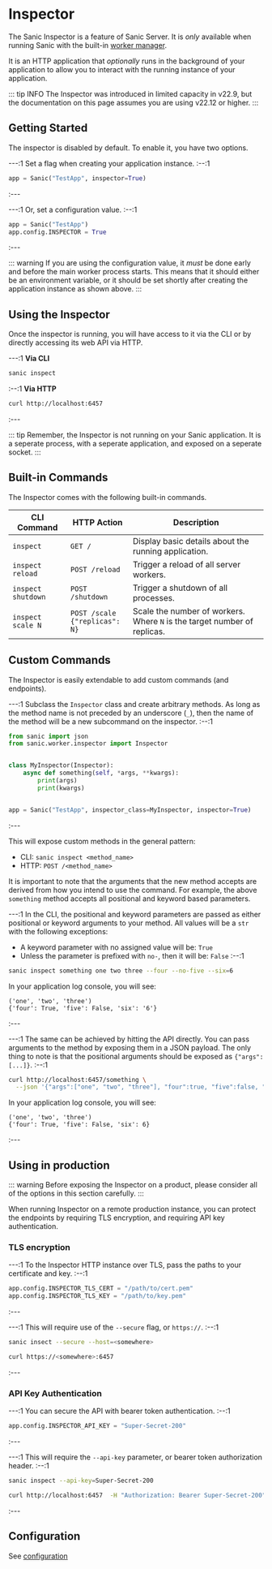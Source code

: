 # Inspector

The Sanic Inspector is a feature of Sanic Server. It is *only* available when running Sanic with the built-in [worker manager](./manager.md).

It is an HTTP application that *optionally* runs in the background of your application to allow you to interact with the running instance of your application.

::: tip INFO
The Inspector was introduced in limited capacity in v22.9, but the documentation on this page assumes you are using v22.12 or higher.
:::

## Getting Started

The inspector is disabled by default. To enable it, you have two options.

---:1
Set a flag when creating your application instance.
:--:1
```python
app = Sanic("TestApp", inspector=True)
```
:---

---:1
Or, set a configuration value.
:--:1
```python
app = Sanic("TestApp")
app.config.INSPECTOR = True
```
:---

::: warning
If you are using the configuration value, it *must* be done early and before the main worker process starts. This means that it should either be an environment variable, or it should be set shortly after creating the application instance as shown above.
:::

## Using the Inspector

Once the inspector is running, you will have access to it via the CLI or by directly accessing its web API via HTTP.

---:1
**Via CLI**
```sh
sanic inspect
```
:--:1
**Via HTTP**
```sh
curl http://localhost:6457
```
:---

::: tip
Remember, the Inspector is not running on your Sanic application. It is a seperate process, with a seperate application, and exposed on a seperate socket.
:::

## Built-in Commands

The Inspector comes with the following built-in commands. 

| CLI Command        | HTTP Action                        | Description                                                              |
|--------------------|------------------------------------|--------------------------------------------------------------------------|
| `inspect`          | `GET /`                            | Display basic details about the running application.                     |
| `inspect reload`   | `POST /reload`                     | Trigger a reload of all server workers.                                  |
| `inspect shutdown` | `POST /shutdown`                   | Trigger a shutdown of all processes.                                     |
| `inspect scale N`  | `POST /scale`<br>`{"replicas": N}` | Scale the number of workers. Where `N` is the target number of replicas. |

## Custom Commands

The Inspector is easily extendable to add custom commands (and endpoints).

---:1
Subclass the `Inspector` class and create arbitrary methods. As long as the method name is not preceded by an underscore (`_`), then the name of the method will be a new subcommand on the inspector.
:--:1
```python
from sanic import json
from sanic.worker.inspector import Inspector


class MyInspector(Inspector):
    async def something(self, *args, **kwargs):
        print(args)
        print(kwargs)


app = Sanic("TestApp", inspector_class=MyInspector, inspector=True)
```
:---

This will expose custom methods in the general pattern:

- CLI: `sanic inspect <method_name>`
- HTTP: `POST /<method_name>`

It is important to note that the arguments that the new method accepts are derived from how you intend to use the command. For example, the above `something` method accepts all positional and keyword based parameters.

---:1
In the CLI, the positional and keyword parameters are passed as either positional or keyword arguments to your method. All values will be a `str` with the following exceptions:

- A keyword parameter with no assigned value will be: `True`
- Unless the parameter is prefixed with `no-`, then it will be: `False`
:--:1
```sh
sanic inspect something one two three --four --no-five --six=6
```
In your application log console, you will see:
```
('one', 'two', 'three')
{'four': True, 'five': False, 'six': '6'}
```
:---

---:1
The same can be achieved by hitting the API directly. You can pass arguments to the method by exposing them in a JSON payload. The only thing to note is that the positional arguments should be exposed as `{"args": [...]}`.
:--:1
```sh
curl http://localhost:6457/something \
  --json '{"args":["one", "two", "three"], "four":true, "five":false, "six":6}'
```
In your application log console, you will see:
```
('one', 'two', 'three')
{'four': True, 'five': False, 'six': 6}
```
:---


## Using in production

::: warning
Before exposing the Inspector on a product, please consider all of the options in this section carefully.
:::

When running Inspector on a remote production instance, you can protect the endpoints by requiring TLS encryption, and requiring API key authentication.

### TLS encryption

---:1
To the Inspector HTTP instance over TLS, pass the paths to your certificate and key.
:--:1
```python
app.config.INSPECTOR_TLS_CERT = "/path/to/cert.pem"
app.config.INSPECTOR_TLS_KEY = "/path/to/key.pem"
```
:---

---:1
This will require use of the `--secure` flag, or `https://`.
:--:1
```sh
sanic insect --secure --host=<somewhere>
```
```sh
curl https://<somewhere>:6457
```
:---

### API Key Authentication

---:1
You can secure the API with bearer token authentication.
:--:1
```python
app.config.INSPECTOR_API_KEY = "Super-Secret-200"
```
:---

---:1
This will require the `--api-key` parameter, or bearer token authorization header.
:--:1
```sh
sanic inspect --api-key=Super-Secret-200
```
```sh
curl http://localhost:6457  -H "Authorization: Bearer Super-Secret-200"
```
:---

## Configuration

See [configuration](./configuration.md)
